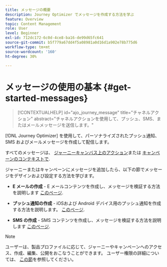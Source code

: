 ```yaml
---
title: メッセージの概要
description: Journey Optimizer でメッセージを作成する方法を学ぶ
feature: Overview
topic: Content Management
role: User
level: Beginner
exl-id: 712dc172-6c0d-4ce8-ba16-de99d65fc641
source-git-commit: b5f779a67dd4f5a08981a0d16d1a902e78b775d6
workflow-type: tm+mt
source-wordcount: '160'
ht-degree: 30%

---
```


# メッセージの使用の基本 {#get-started-messages}

>[!CONTEXTUALHELP]
>id="ajo_journey_message"
>title="チャネルアクション"
>abstract="チャネルアクションを使用して、プッシュ、SMS、またはメールメッセージを送信します。"

[!DNL Journey Optimizer] を使用して、パーソナライズされたプッシュ通知、SMS およびメールメッセージを作成して配信します。 

すべてのメッセージは、 [ジャーニーキャンバス上のアクション](messages-in-journeys.md)または [キャンペーンのコンテキストで](messages-in-campaigns.md).

ジャーニーまたはキャンペーンにメッセージを追加したら、以下の節でメッセージをデザインおよび設定する方法を学びます。

* **E メールの作成** - E メールコンテンツを作成し、メッセージを検証する方法を説明します [このページ](create-email.md).

* **プッシュ通知の作成** - iOSおよび Android デバイス用のプッシュ通知を作成する方法を説明します。 [このページ](create-push.md).

* **SMS の作成** - SMS コンテンツを作成し、メッセージを検証する方法を説明します [このページ](create-sms.md).

>[!NOTE]
>
>ユーザーは、製品プロファイルに応じて、ジャーニーやキャンペーンへのアクセス、作成、編集、公開をおこなうことができます。 ユーザー権限の詳細については、 [この節](../administration/permissions.md)を参照してください。
